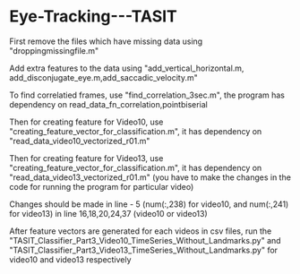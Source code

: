 # Eye-Tracking---TASIT
First remove the files which have missing data using "droppingmissingfile.m"

Add extra features to the data using "add_vertical_horizontal.m, add_disconjugate_eye.m,add_saccadic_velocity.m"

To find correlatied frames, use "find_correlation_3sec.m", the program has dependency on read_data_fn_correlation,pointbiserial

Then for creating feature for Video10, use "creating_feature_vector_for_classification.m", it has dependency on "read_data_video10_vectorized_r01.m"

Then for creating feature for Video13, use "creating_feature_vector_for_classification.m", it has dependency on "read_data_video13_vectorized_r01.m" (you have to make the changes in the code for running the program for particular video)

Changes should be made in line - 5 (num(:,238) for video10, and num(:,241) for video13)
in line 16,18,20,24,37 (video10 or video13)

After feature vectors are generated for each videos in csv files, run the "TASIT_Classifier_Part3_Video10_TimeSeries_Without_Landmarks.py" and "TASIT_Classifier_Part3_Video13_TimeSeries_Without_Landmarks.py" for video10 and video13 respectively
